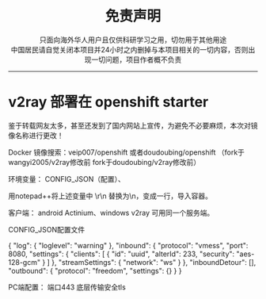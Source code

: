 
<h1 align="center"> 免责声明 </h1>


<p align="center">
只面向海外华人用户且仅供科研学习之用，切勿用于其他用途
<br>
中国居民请自觉关闭本项目并24小时之内删掉与本项目相关的一切内容，否则出现一切问题，项目作者概不负责
</p>
<hr>

 

# v2ray 部署在 openshift starter
鉴于转载网友太多，甚至还发到了国内网站上宣传，为避免不必要麻烦，本次对镜像名称进行更改！

Docker 镜像搜索：veip007/openshift     或者doudoubing/openshift
（fork于wangyi2005/v2ray修改前   fork于doudoubing/v2ray修改前）

环境变量： CONFIG_JSON（配置）、


用notepad++将上述变量中 \r\n 替换为\\n，变成一行，导入容器。

客户端： android Actinium、windows v2ray 可用同一个服务端。

CONFIG_JSON配置文件

{ "log": { "loglevel": "warning" }, "inbound": { "protocol": "vmess", "port": 8080, "settings": { "clients": [ { "id": "uuid", "alterId": 233, "security": "aes-128-gcm" } ] }, "streamSettings": { "network": "ws" } }, "inboundDetour": [], "outbound": { "protocol": "freedom", "settings": {} } }

PC端配置： 端口443 底层传输安全tls
